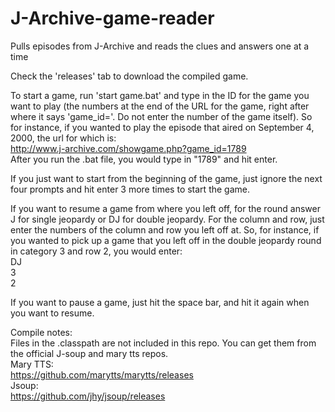 # J-Archive-game-reader
Pulls episodes from J-Archive and reads the clues and answers one at a time

Check the 'releases' tab to download the compiled game.

To start a game, run 'start game.bat' and type in the ID for the game you want to play (the numbers at the end of the URL for the game, right after where it says 'game_id='. Do not enter the number of the game itself). So for instance, if you wanted to play the episode that aired on September 4, 2000, the url for which is:</br>
http://www.j-archive.com/showgame.php?game_id=1789</br>
After you run the .bat file, you would type in "1789" and hit enter.

If you just want to start from the beginning of the game, just ignore the next four prompts and hit enter 3 more times to start the game. 

If you want to resume a game from where you left off, for the round answer J for single jeopardy or DJ for double jeopardy. For the column and row, just enter the numbers of the column and row you left off at. So, for instance, if you wanted to pick up a game that you left off in the double jeopardy round in category 3 and row 2, you would enter:</br>
DJ</br>
3</br>
2</br>

If you want to pause a game, just hit the space bar, and hit it again when you want to resume.




Compile notes:</br>
Files in the .classpath are not included in this repo. You can get them from the official J-soup and mary tts repos.</br>
Mary TTS:</br>
https://github.com/marytts/marytts/releases</br>
Jsoup:</br>
https://github.com/jhy/jsoup/releases
